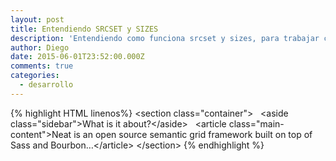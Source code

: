 ```yaml
---
layout: post
title: Entendiendo SRCSET y SIZES
description: 'Entendiendo como funciona srcset y sizes, para trabajar con imagenes en el diseño web responsivo'
author: Diego
date: 2015-06-01T23:52:00.000Z
comments: true
categories:
  - desarrollo
---
```



{% highlight HTML linenos%}
&lt;section class="container"&gt;
&nbsp; &lt;aside class="sidebar"&gt;What is it about?&lt;/aside&gt;
&nbsp; &lt;article class="main-content"&gt;Neat is an open source semantic grid framework built on top of Sass and Bourbon…&lt;/article&gt;
&lt;/section&gt;
{% endhighlight %}&nbsp;